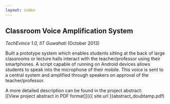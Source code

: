 ```yaml
---
layout: index
---
```


## Classroom Voice Amplification System 

_TechEvince 1.0, IIT Guwahati_ (October 2013)

Built a prototype system which enables students sitting at the back of large classrooms or lecture halls interact with the teacher/professor using their smartphones. A script capable of running on Android devices allows students to speak into the microphone of their mobile. This voice is sent to a central system and amplified through speakers on approval of the teacher/professor.

A more detailed description can be found in the project abstract:  
[[View project abstract in PDF format]]({{ site.url }}abstract_doubtamp.pdf)
